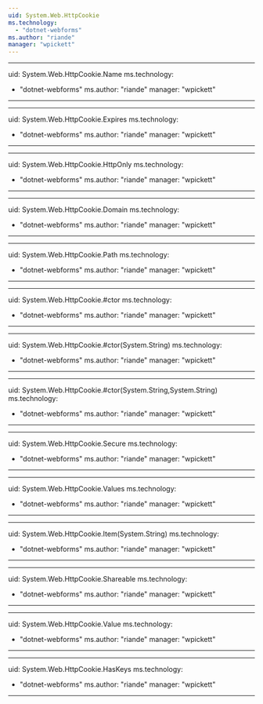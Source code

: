 ```yaml
---
uid: System.Web.HttpCookie
ms.technology: 
  - "dotnet-webforms"
ms.author: "riande"
manager: "wpickett"
---
```


---
uid: System.Web.HttpCookie.Name
ms.technology: 
  - "dotnet-webforms"
ms.author: "riande"
manager: "wpickett"
---

---
uid: System.Web.HttpCookie.Expires
ms.technology: 
  - "dotnet-webforms"
ms.author: "riande"
manager: "wpickett"
---

---
uid: System.Web.HttpCookie.HttpOnly
ms.technology: 
  - "dotnet-webforms"
ms.author: "riande"
manager: "wpickett"
---

---
uid: System.Web.HttpCookie.Domain
ms.technology: 
  - "dotnet-webforms"
ms.author: "riande"
manager: "wpickett"
---

---
uid: System.Web.HttpCookie.Path
ms.technology: 
  - "dotnet-webforms"
ms.author: "riande"
manager: "wpickett"
---

---
uid: System.Web.HttpCookie.#ctor
ms.technology: 
  - "dotnet-webforms"
ms.author: "riande"
manager: "wpickett"
---

---
uid: System.Web.HttpCookie.#ctor(System.String)
ms.technology: 
  - "dotnet-webforms"
ms.author: "riande"
manager: "wpickett"
---

---
uid: System.Web.HttpCookie.#ctor(System.String,System.String)
ms.technology: 
  - "dotnet-webforms"
ms.author: "riande"
manager: "wpickett"
---

---
uid: System.Web.HttpCookie.Secure
ms.technology: 
  - "dotnet-webforms"
ms.author: "riande"
manager: "wpickett"
---

---
uid: System.Web.HttpCookie.Values
ms.technology: 
  - "dotnet-webforms"
ms.author: "riande"
manager: "wpickett"
---

---
uid: System.Web.HttpCookie.Item(System.String)
ms.technology: 
  - "dotnet-webforms"
ms.author: "riande"
manager: "wpickett"
---

---
uid: System.Web.HttpCookie.Shareable
ms.technology: 
  - "dotnet-webforms"
ms.author: "riande"
manager: "wpickett"
---

---
uid: System.Web.HttpCookie.Value
ms.technology: 
  - "dotnet-webforms"
ms.author: "riande"
manager: "wpickett"
---

---
uid: System.Web.HttpCookie.HasKeys
ms.technology: 
  - "dotnet-webforms"
ms.author: "riande"
manager: "wpickett"
---
